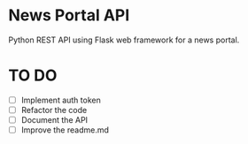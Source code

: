 # News Portal API

Python REST API using Flask web framework for a news portal.

# TO DO
* [ ] Implement auth token
* [ ] Refactor the code
* [ ] Document the API
* [ ] Improve the readme.md
